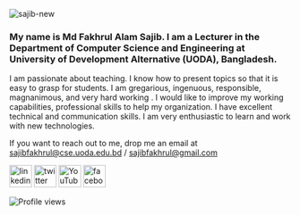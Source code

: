 
![sajib-new](https://user-images.githubusercontent.com/54445594/204835958-20cf3d13-8fd7-49e2-86bb-c997e8099034.jpg)






### My name is Md Fakhrul Alam Sajib. I am a Lecturer in the Department of Computer Science and Engineering at University of Development Alternative (UODA), Bangladesh.

I am passionate about teaching. I know how to present topics so that it is easy to grasp for students. I am gregarious, ingenuous, responsible, magnanimous, and very hard working . I would like to improve my working capabilities, professional skills to help my organization. I have excellent technical and communication skills. I am very enthusiastic to learn and work with new technologies.

If you want to reach out to me, drop me an email at sajibfakhrul@cse.uoda.edu.bd / sajibfakhrul@gmail.com

[<img src='https://cdn.jsdelivr.net/npm/simple-icons@3.0.1/icons/linkedin.svg' alt='linkedin' height='40'>](https://www.linkedin.com/in/md-fakhrul-alam-sajib/) [<img src='https://cdn.jsdelivr.net/npm/simple-icons@3.0.1/icons/twitter.svg' alt='twitter' height='40'>](https://twitter.com/FakhrulSajib) [<img src='https://cdn.jsdelivr.net/npm/simple-icons@3.0.1/icons/youtube.svg' alt='YouTube' height='40'>](https://www.youtube.com/channel/UCiFGHqoCgf3hJGJx19Tm5hw) [<img src='https://cdn.jsdelivr.net/npm/simple-icons@3.0.1/icons/facebook.svg' alt='facebook' height='40'>](https://www.facebook.com/sajibfakhrul.alam) 


![Profile views](https://gpvc.arturio.dev/sajibfakhrul)  
